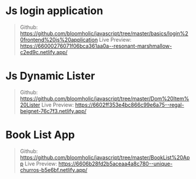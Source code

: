 # Js login application
> Github: https://github.com/bloomholic/javascript/tree/master/basics/login%20frontend%20js%20application Live Preview: https://66000276071f06bca361aa0a--resonant-marshmallow-c2ed9c.netlify.app/

# Js Dynamic Lister
> Github: https://github.com/bloomholic/javascript/tree/master/Dom%20Item%20Lister  Live Preview: https://6602ff353e4bc866c99e6a75--regal-beignet-76c7f3.netlify.app/

# Book List App
> Github: https://github.com/bloomholic/javascript/tree/master/BookList%20App Live Preview: https://6606b28fd2b5aceaa4a8c780--unique-churros-b5e6bf.netlify.app/ 